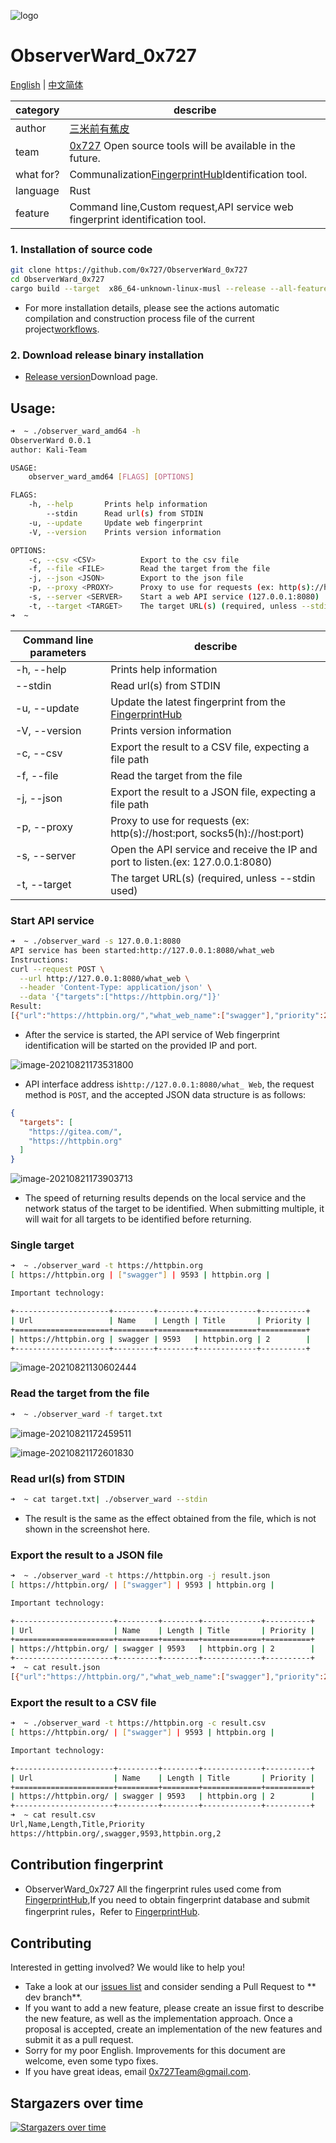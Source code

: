 ![logo](./doc/images/logo.png)

# ObserverWard_0x727

[English](./README.md) | [中文简体](./README_CN.md)

| category | describe |
| ---- | --- |
| author | [三米前有蕉皮](https://github.com/cn-kali-team) |
| team | [0x727](https://github.com/0x727) Open source tools will be available in the future. |
| what for? | Communalization[FingerprintHub](https://github.com/0x727/FingerprintHub)Identification tool. |
| language | Rust |
| feature | Command line,Custom request,API service web fingerprint identification tool. |

### 1. Installation of source code

```bash
git clone https://github.com/0x727/ObserverWard_0x727
cd ObserverWard_0x727
cargo build --target  x86_64-unknown-linux-musl --release --all-features
```

- For more installation details, please see the actions automatic compilation and construction process file of the
  current project[workflows](https://github.com/0x727/ObserverWard_0x727/blob/main/.github/workflows/basic.yml).

### 2. Download release binary installation

- [Release version](https://github.com/0x727/ObserverWard_0x727/releases)Download page.

## Usage:

```bash
➜  ~ ./observer_ward_amd64 -h
ObserverWard 0.0.1
author: Kali-Team

USAGE:
    observer_ward_amd64 [FLAGS] [OPTIONS]

FLAGS:
    -h, --help       Prints help information
        --stdin      Read url(s) from STDIN
    -u, --update     Update web fingerprint
    -V, --version    Prints version information

OPTIONS:
    -c, --csv <CSV>          Export to the csv file
    -f, --file <FILE>        Read the target from the file
    -j, --json <JSON>        Export to the json file
    -p, --proxy <PROXY>      Proxy to use for requests (ex: http(s)://host:port, socks5(h)://host:port)
    -s, --server <SERVER>    Start a web API service (127.0.0.1:8080)
    -t, --target <TARGET>    The target URL(s) (required, unless --stdin used)
➜  ~ 
```

| Command line parameters    | describe                                                         |
| ------------- | ------------------------------------------------------------ |
| -h, --help    | Prints help information                                                 |
| --stdin       | Read url(s) from STDIN                                   |
| -u, --update  | Update the latest fingerprint from the [FingerprintHub](https://github.com/0x727/FingerprintHub)|
| -V, --version | Prints version information                                                     |
| -c, --csv     | Export the result to a CSV file, expecting a file path                      |
| -f, --file    | Read the target from the file                                   |
| -j, --json    | Export the result to a JSON file, expecting a file path                     |
| -p, --proxy   | Proxy to use for requests (ex: http(s)://host:port, socks5(h)://host:port)     |
| -s, --server  | Open the API service and receive the IP and port to listen.(ex: 127.0.0.1:8080)      |
| -t, --target  | The target URL(s) (required, unless --stdin used)                                                 |

### Start API service

```bash
➜  ~ ./observer_ward -s 127.0.0.1:8080
API service has been started:http://127.0.0.1:8080/what_web
Instructions:
curl --request POST \
  --url http://127.0.0.1:8080/what_web \
  --header 'Content-Type: application/json' \
  --data '{"targets":["https://httpbin.org/"]}'
Result:
[{"url":"https://httpbin.org/","what_web_name":["swagger"],"priority":2,"length":9593,"title":"httpbin.org"}]
```

- After the service is started, the API service of Web fingerprint identification will be started on the provided IP and
  port.

![image-20210821173531800](./doc/README.assets/image-20210821173531800.png)

- API interface address is`http://127.0.0.1:8080/what_ Web`, the request method is `POST`, and the accepted JSON data
  structure is as follows:

```json
{
  "targets": [
    "https://gitea.com/",
    "https://httpbin.org"
  ]
}
```

![image-20210821173903713](./doc/README.assets/image-20210821173903713.png)

- The speed of returning results depends on the local service and the network status of the target to be identified.
  When submitting multiple, it will wait for all targets to be identified before returning.

### Single target

```bash
➜  ~ ./observer_ward -t https://httpbin.org
[ https://httpbin.org | ["swagger"] | 9593 | httpbin.org |

Important technology:

+---------------------+---------+--------+-------------+----------+
| Url                 | Name    | Length | Title       | Priority |
+=====================+=========+========+=============+==========+
| https://httpbin.org | swagger | 9593   | httpbin.org | 2        |
+---------------------+---------+--------+-------------+----------+
```

![image-20210821130602444](./doc/README.assets/image-20210821130602444.png)

### Read the target from the file

```bash
➜  ~ ./observer_ward -f target.txt
```

![image-20210821172459511](./doc/README.assets/image-20210821172459511.png)

![image-20210821172601830](./doc/README.assets/image-20210821172601830.png)

### Read url(s) from STDIN

```bash
➜  ~ cat target.txt| ./observer_ward --stdin
```

- The result is the same as the effect obtained from the file, which is not shown in the screenshot here.

### Export the result to a JSON file

```bash
➜  ~ ./observer_ward -t https://httpbin.org -j result.json
[ https://httpbin.org/ | ["swagger"] | 9593 | httpbin.org |

Important technology:

+----------------------+---------+--------+-------------+----------+
| Url                  | Name    | Length | Title       | Priority |
+======================+=========+========+=============+==========+
| https://httpbin.org/ | swagger | 9593   | httpbin.org | 2        |
+----------------------+---------+--------+-------------+----------+
➜  ~ cat result.json
[{"url":"https://httpbin.org/","what_web_name":["swagger"],"priority":2,"length":9593,"title":"httpbin.org"}]%
```

### Export the result to a CSV file

```bash
➜  ~ ./observer_ward -t https://httpbin.org -c result.csv
[ https://httpbin.org/ | ["swagger"] | 9593 | httpbin.org |

Important technology:

+----------------------+---------+--------+-------------+----------+
| Url                  | Name    | Length | Title       | Priority |
+======================+=========+========+=============+==========+
| https://httpbin.org/ | swagger | 9593   | httpbin.org | 2        |
+----------------------+---------+--------+-------------+----------+
➜  ~ cat result.csv 
Url,Name,Length,Title,Priority
https://httpbin.org/,swagger,9593,httpbin.org,2
```

## Contribution fingerprint

- ObserverWard_0x727 All the fingerprint rules used come
  from [FingerprintHub](https://github.com/0x727/FingerprintHub),If you need to obtain fingerprint database and submit
  fingerprint rules，Refer to [FingerprintHub](https://github.com/0x727/FingerprintHub).

## Contributing

Interested in getting involved? We would like to help you!

* Take a look at our [issues list](https://github.com/0x727/Template/issues) and consider sending a Pull Request to **
  dev branch**.
* If you want to add a new feature, please create an issue first to describe the new feature, as well as the
  implementation approach. Once a proposal is accepted, create an implementation of the new features and submit it as a
  pull request.
* Sorry for my poor English. Improvements for this document are welcome, even some typo fixes.
* If you have great ideas, email 0x727Team@gmail.com.

## Stargazers over time

[![Stargazers over time](https://starchart.cc/0x727/ObserverWard_0x727.svg)](https://github.com/0x727/ObserverWard_0x727)
